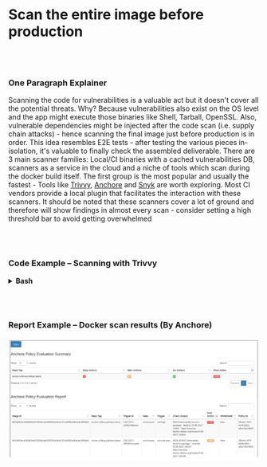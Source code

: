 # Scan the entire image before production

<br/><br/>

### One Paragraph Explainer

Scanning the code for vulnerabilities is a valuable act but it doesn't cover all the potential threats. Why? Because vulnerabilities also exist on the OS level and the app  might execute those binaries like Shell, Tarball,  OpenSSL. Also, vulnerable dependencies might be injected after the code scan (i.e. supply chain attacks) - hence scanning the final image just before production is in order. This idea resembles E2E tests - after testing the various pieces in-isolation, it's valuable to finally check the assembled deliverable. There are 3 main scanner families: Local/CI binaries with a cached vulnerabilities DB, scanners as a service in the cloud and a niche of tools which scan during the docker build itself. The first group is the most popular and usually the fastest - Tools like [Trivvy](https://github.com/aquasecurity/trivy), [Anchore](https://github.com/anchore/anchore) and [Snyk](https://support.snyk.io/hc/en-us/articles/360003946897-Container-security-overview) are worth exploring. Most CI vendors provide a local plugin that facilitates the interaction with these scanners. It should be noted that these scanners cover a lot of ground and therefore will show findings in almost every scan - consider setting a high threshold bar to avoid getting overwhelmed

<br/><br/>

### Code Example – Scanning with Trivvy

<details>

<summary><strong>Bash</strong></summary>

```console
$ sudo apt-get install rpm
$ wget https://github.com/aquasecurity/trivy/releases/download/{TRIVY_VERSION}/trivy_{TRIVY_VERSION}_Linux-64bit.deb
$ sudo dpkg -i trivy_{TRIVY_VERSION}_Linux-64bit.deb
$ trivy image [YOUR_IMAGE_NAME]
```

</details>

<br/><br/>

### Report Example – Docker scan results (By Anchore)

![Report examples](../../assets/images/anchore-report.png "Docker scan report")